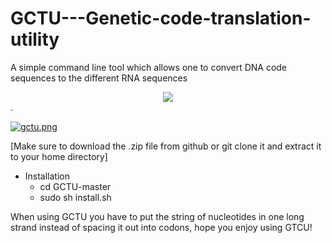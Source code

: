 # GCTU---Genetic-code-translation-utility
A simple command line tool which allows one to convert DNA code sequences to the different RNA sequences

<div style="text-align:center"><img src="https://i.postimg.cc/fy7wrG57/gctu2.png)](https://postimg.cc/LgXKq0ch)"/></div>.                                                                       


[![gctu.png](https://i.postimg.cc/yY4gc7ww/gctu.png)](https://postimg.cc/hhstqR4r)
  
 [Make sure to download the .zip file from github or git clone it and extract it to your home directory]
* Installation
  * cd GCTU-master
  * sudo sh install.sh
  
 
 When using GCTU you have to put the string of nucleotides in one long strand instead of spacing it out into codons, hope you enjoy using GTCU!
                              
